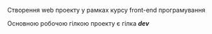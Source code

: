 Створення web проекту у рамках курсу front-end програмування

Основною робочою гілкою проекту є гілка **_dev_**
